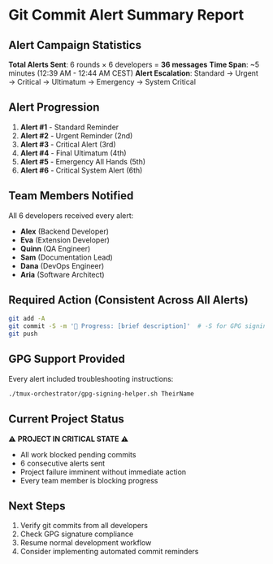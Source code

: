 # Git Commit Alert Summary Report

## Alert Campaign Statistics

**Total Alerts Sent**: 6 rounds × 6 developers = **36 messages**
**Time Span**: ~5 minutes (12:39 AM - 12:44 AM CEST)
**Alert Escalation**: Standard → Urgent → Critical → Ultimatum → Emergency → System Critical

## Alert Progression

1. **Alert #1** - Standard Reminder
2. **Alert #2** - Urgent Reminder (2nd)
3. **Alert #3** - Critical Alert (3rd) 
4. **Alert #4** - Final Ultimatum (4th)
5. **Alert #5** - Emergency All Hands (5th)
6. **Alert #6** - Critical System Alert (6th)

## Team Members Notified

All 6 developers received every alert:
- **Alex** (Backend Developer)
- **Eva** (Extension Developer)
- **Quinn** (QA Engineer)
- **Sam** (Documentation Lead)
- **Dana** (DevOps Engineer)
- **Aria** (Software Architect)

## Required Action (Consistent Across All Alerts)

```bash
git add -A
git commit -S -m '🚧 Progress: [brief description]'  # -S for GPG signing
git push
```

## GPG Support Provided

Every alert included troubleshooting instructions:
```bash
./tmux-orchestrator/gpg-signing-helper.sh TheirName
```

## Current Project Status

⚠️ **PROJECT IN CRITICAL STATE** ⚠️
- All work blocked pending commits
- 6 consecutive alerts sent
- Project failure imminent without immediate action
- Every team member is blocking progress

## Next Steps

1. Verify git commits from all developers
2. Check GPG signature compliance
3. Resume normal development workflow
4. Consider implementing automated commit reminders
